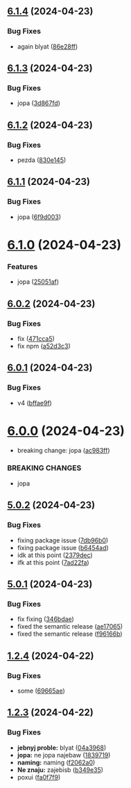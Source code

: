 ## [6.1.4](https://github.com/Andy-DoUrden/nestjs-testing-space/compare/v6.1.3...v6.1.4) (2024-04-23)


### Bug Fixes

* again blyat ([86e28ff](https://github.com/Andy-DoUrden/nestjs-testing-space/commit/86e28ff667db1f0767cd517927983e6892499e21))

## [6.1.3](https://github.com/Andy-DoUrden/nestjs-testing-space/compare/v6.1.2...v6.1.3) (2024-04-23)


### Bug Fixes

* jopa ([3d867fd](https://github.com/Andy-DoUrden/nestjs-testing-space/commit/3d867fd3773d96e8e8c96c6f075d1384dd3e5a50))

## [6.1.2](https://github.com/Andy-DoUrden/nestjs-testing-space/compare/v6.1.1...v6.1.2) (2024-04-23)


### Bug Fixes

* pezda ([830e145](https://github.com/Andy-DoUrden/nestjs-testing-space/commit/830e1451d754736beaf2f3091fcdfd2a9fca3d4b))

## [6.1.1](https://github.com/Andy-DoUrden/nestjs-testing-space/compare/v6.1.0...v6.1.1) (2024-04-23)


### Bug Fixes

* jopa ([6f9d003](https://github.com/Andy-DoUrden/nestjs-testing-space/commit/6f9d003f1029f9e20e9e97d11d86ea5e77d82420))

# [6.1.0](https://github.com/Andy-DoUrden/nestjs-testing-space/compare/v6.0.2...v6.1.0) (2024-04-23)


### Features

* jopa ([25051af](https://github.com/Andy-DoUrden/nestjs-testing-space/commit/25051af847d47c8b9ee47410e718fbc2538a4e73))

## [6.0.2](https://github.com/Andy-DoUrden/nestjs-testing-space/compare/v6.0.1...v6.0.2) (2024-04-23)


### Bug Fixes

* fix ([471cca5](https://github.com/Andy-DoUrden/nestjs-testing-space/commit/471cca5fc962688d304ba3fdb50324c871cb2ef1))
* fix npm ([a52d3c3](https://github.com/Andy-DoUrden/nestjs-testing-space/commit/a52d3c32ee019f15ab62b997566ba89b4d650194))

## [6.0.1](https://github.com/Andy-DoUrden/nestjs-testing-space/compare/v6.0.0...v6.0.1) (2024-04-23)


### Bug Fixes

* v4 ([bffae9f](https://github.com/Andy-DoUrden/nestjs-testing-space/commit/bffae9f469f199e7ed4351bc79ca7d1013ed2b03))

# [6.0.0](https://github.com/Andy-DoUrden/nestjs-testing-space/compare/v5.0.2...v6.0.0) (2024-04-23)


* breaking change: jopa ([ac983ff](https://github.com/Andy-DoUrden/nestjs-testing-space/commit/ac983ff57b70ef2da51316589e9fc6e6c69d224b))


### BREAKING CHANGES

* jopa

## [5.0.2](https://github.com/Andy-DoUrden/nestjs-testing-space/compare/v5.0.1...v5.0.2) (2024-04-23)


### Bug Fixes

* fixing package issue ([7db96b0](https://github.com/Andy-DoUrden/nestjs-testing-space/commit/7db96b0f2314c4068e7c4ae1753831fea80a9fac))
* fixing package issue ([b6454ad](https://github.com/Andy-DoUrden/nestjs-testing-space/commit/b6454adf15237e7e97a8a6c37f5665ad7e5f21c4))
* idk at this point ([2379dec](https://github.com/Andy-DoUrden/nestjs-testing-space/commit/2379dec6cfefe52ec6f0b76a68f18b266202c8d6))
* ifk at this point ([7ad22fa](https://github.com/Andy-DoUrden/nestjs-testing-space/commit/7ad22fae2467efeaaaa9b77ddfb629e2d6224fd8))

## [5.0.1](https://github.com/Andy-DoUrden/nestjs-testing-space/compare/v5.0.0...v5.0.1) (2024-04-23)


### Bug Fixes

* fix fixing ([346bdae](https://github.com/Andy-DoUrden/nestjs-testing-space/commit/346bdae965c315f32db2491a4846e044b0e7b9d7))
* fixed the semantic release ([ae17065](https://github.com/Andy-DoUrden/nestjs-testing-space/commit/ae17065cd7ed536958ac27d75a12afeb0eb8f8a7))
* fixed the semantic release ([f96166b](https://github.com/Andy-DoUrden/nestjs-testing-space/commit/f96166b4cb262ea15abc9e6457ce738c2343d6cc))

## [1.2.4](https://github.com/Andy-DoUrden/nestjs-testing-space/compare/v1.2.3...v1.2.4) (2024-04-22)


### Bug Fixes

* some ([69665ae](https://github.com/Andy-DoUrden/nestjs-testing-space/commit/69665ae4dd928a43118f1c0e605b7b32c23d6737))

## [1.2.3](https://github.com/Andy-DoUrden/nestjs-testing-space/compare/v1.2.2...v1.2.3) (2024-04-22)


### Bug Fixes

* **jebnyj proble:** blyat ([04a3968](https://github.com/Andy-DoUrden/nestjs-testing-space/commit/04a3968aee45594036cd2c1871ae13e198491a73))
* **jopa:** ne jopa najebaw ([1839719](https://github.com/Andy-DoUrden/nestjs-testing-space/commit/1839719d543eba31933151b7254d90fd83ebd364))
* **naming:** naming ([f2062a0](https://github.com/Andy-DoUrden/nestjs-testing-space/commit/f2062a0014849a211f1e8ce85d843a9d5b64d255))
* **Ne znaju:** zajebisb ([b349e35](https://github.com/Andy-DoUrden/nestjs-testing-space/commit/b349e353573a8e24a4188ed7c1652c5802eebc42))
* poxui ([fa0f7f9](https://github.com/Andy-DoUrden/nestjs-testing-space/commit/fa0f7f9ee9ad6414b9a6940f38c97aca695a48f6))
